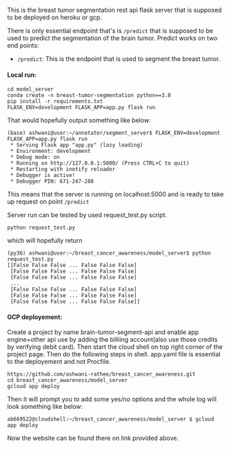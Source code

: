 This is the breast tumor segmentation rest api flask server that is supposed to be deployed on heroku or gcp.

There is only essential endpoint that's is `/predict` that is supposed to be used to predict the segmentation of the brain tumor. Predict works on two end points:

- `/predict`: This is the endpoint that is used to segment the breast tumor.


#### Local run:

```
cd model_server
conda create -n breast-tumor-segmentation python==3.8
pip install -r requirements.txt
FLASK_ENV=development FLASK_APP=app.py flask run
```

That would hopefully output something like below:
```
(base) ashwani@user:~/annotater/segment_server$ FLASK_ENV=development FLASK_APP=app.py flask run
 * Serving Flask app "app.py" (lazy loading)
 * Environment: development
 * Debug mode: on
 * Running on http://127.0.0.1:5000/ (Press CTRL+C to quit)
 * Restarting with inotify reloader
 * Debugger is active!
 * Debugger PIN: 671-247-288
```
This means that the server is running on localhost:5000 and is ready to take up request on point `/predict`

Server run can be tested by used request_test.py script.
```
python request_test.py
```

which will hopefully return 
```
(py36) ashwani@user:~/breast_cancer_awareness/model_server$ python request_test.py
[[False False False ... False False False]
 [False False False ... False False False]
 [False False False ... False False False]
 ...
 [False False False ... False False False]
 [False False False ... False False False]
 [False False False ... False False False]]
```


#### GCP deployement:

Create a project by name brain-tumor-segment-api and enable app engine+other api use by adding the billiing account(also use those credits by verifying debit card). Then start the cloud shell on top right corner of the project page. Then do the following steps in shell. app.yaml file is essential to the deployement and not Procfile.
```
https://github.com/ashwani-rathee/breast_cancer_awareness.git
cd breast_cancer_awareness/model_server
gcloud app deploy
```

Then it will prompt you to add some yes/no options and the whole log will look something like below:
```
ab669522@cloudshell:~/breast_cancer_awareness/model_server $ gcloud app deploy

```
Now the website can be found there on link provided above.